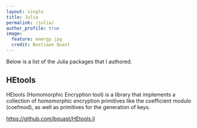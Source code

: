 ```yaml
---
layout: single
title: Julia
permalink: /julia/
author_profile: true
image:
  feature: energy.jpg
  credit: Bastiaan Quast
---
```


Below is a list of the Julia packages that I authored.

## HEtools

HEtools (Homomorphic Encryption tool) is a library that implements a collection of homomorphic encryption primitives like the coefficient modulo (coefmod), as well as primitives for the generation of keys.

<https://github.com/bquast/HEtools.jl>
